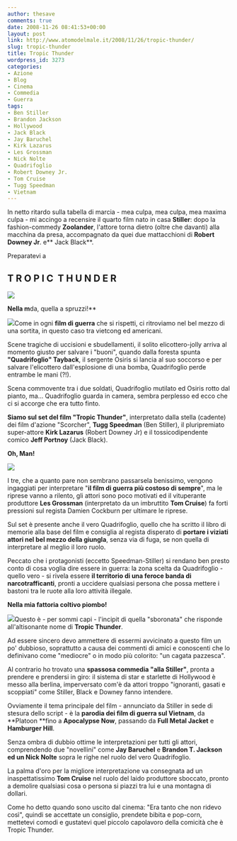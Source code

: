 ```yaml
---
author: thesave
comments: true
date: 2008-11-26 08:41:53+00:00
layout: post
link: http://www.atomodelmale.it/2008/11/26/tropic-thunder/
slug: tropic-thunder
title: Tropic Thunder
wordpress_id: 3273
categories:
- Azione
- Blog
- Cinema
- Commedia
- Guerra
tags:
- Ben Stiller
- Brandon Jackson
- Hollywood
- Jack Black
- Jay Baruchel
- Kirk Lazarus
- Les Grossman
- Nick Nolte
- Quadrifoglio
- Robert Downey Jr.
- Tom Cruise
- Tugg Speedman
- Vietnam
---
```


In netto ritardo sulla tabella di marcia - mea culpa, mea culpa, mea maxima culpa - mi accingo a recensire il quarto film nato in casa **Stiller**: dopo la fashion-commedy **Zoolander**, l'attore torna dietro (oltre che davanti) alla macchina da presa, accompagnato da quei due mattacchioni di **Robert Downey Jr**. e** Jack Black**.

Preparatevi a


## T R O P I C  T H U N D E R




![](http://www.atomodelmale.it/wp-content/uploads/2008/11/tropic-thunder.png)




**Nella m**da, quella a spruzzi!**




![](http://www.atomodelmale.it/wp-content/uploads/2008/11/poster.png)Come in ogni **film di guerra** che si rispetti, ci ritroviamo nel bel mezzo di una sortita, in questo caso tra vietcong ed americani.




Scene tragiche di uccisioni e sbudellamenti, il solito elicottero-jolly arriva al momento giusto per salvare i "buoni", quando dalla foresta spunta **"Quadrifoglio" Tayback**, il sergente Osiris si lancia al suo soccorso e per salvare l'elicottero dall'esplosione di una bomba, Quadrifoglio perde entrambe le mani (?!).




Scena commovente tra i due soldati, Quadrifoglio mutilato ed Osiris rotto dal pianto, ma... Quadrifoglio guarda in camera, sembra perplesso ed ecco che ci si accorge che era tutto finto.




**Siamo sul set del film "Tropic Thunder"**, interpretato dalla stella (cadente) dei film d'azione "Scorcher", **Tugg Speedman** (Ben Stiller), il pluripremiato super-attore **Kirk Lazarus** (Robert Downey Jr) e il tossicodipendente comico **Jeff Portnoy** (Jack Black).



<!-- more -->



**Oh, Man!**



![](http://www.atomodelmale.it/wp-content/uploads/2008/11/truppa.png)


I tre, che a quanto pare non sembrano passarsela benissimo, vengono ingaggiati per interpretare "**il film di guerra più costoso di sempre**", ma le riprese vanno a rilento, gli attori sono poco motivati ed il vituperante produttore **Les Grossman** (interpretato da un imbruttito **Tom Cruise**) fa forti pressioni sul regista Damien Cockburn per ultimare le riprese.




Sul set è presente anche il vero Quadrifoglio, quello che ha scritto il libro di memorie alla base del film e consiglia al regista disperato di **portare i viziati attori nel bel mezzo della giungla**, senza via di fuga, se non quella di interpretare al meglio il loro ruolo.




Peccato che i protagonisti (eccetto Speedman-Stiller) si rendano ben presto conto di cosa voglia dire essere in guerra: la zona scelta da Quadrifoglio - quello vero - si rivela essere **il territorio di una feroce banda di narcotrafficanti**, pronti a uccidere qualsiasi persona che possa mettere i bastoni tra le ruote alla loro attività illegale.



**Nella mia fattoria coltivo piombo!**


![](http://www.atomodelmale.it/wp-content/uploads/2008/11/esplosione.png)Questo è - per sommi capi - l'incipit di quella "sboronata" che risponde all'altisonante nome di **Tropic Thunder**.




Ad essere sincero devo ammettere di essermi avvicinato a questo film un po' dubbioso, soprattutto a causa dei commenti di amici e conoscenti che lo definivano come "mediocre" o in modo più colorito: "un cagata pazzesca".




Al contrario ho trovato una **spassosa commedia "alla Stiller"**, pronta a prendere e prendersi in giro: il sistema di star e starlette di Hollywood è messo alla berlina, imperversato com'è da attori troppo "ignoranti, gasati e scoppiati" come Stiller, Black e Downey fanno intendere.




Ovviamente il tema principale del film - annunciato da Stiller in sede di stesura dello script - è la **parodia dei film di guerra sul Vietnam**, da **Platoon **fino a **Apocalypse Now**, passando da **Full Metal Jacket** e **Hamburger Hill**.




Senza ombra di dubbio ottime le interpretazioni per tutti gli attori, comprendendo due "novellini" come **Jay Baruchel** e **Brandon T. Jackson **ed un** Nick Nolte** sopra le righe nel ruolo del vero Quadrifoglio.




La palma d'oro per la migliore interpretazione va consegnata ad un inaspettatissimo **Tom Cruise** nel ruolo del laido produttore sboccato, pronto a demolire qualsiasi cosa o persona si piazzi tra lui e una montagna di dollari.




Come ho detto quando sono uscito dal cinema: "Era tanto che non ridevo così", quindi se accettate un consiglio, prendete bibita e pop-corn, mettetevi comodi e gustatevi quel piccolo capolavoro della comicità che è Tropic Thunder.
